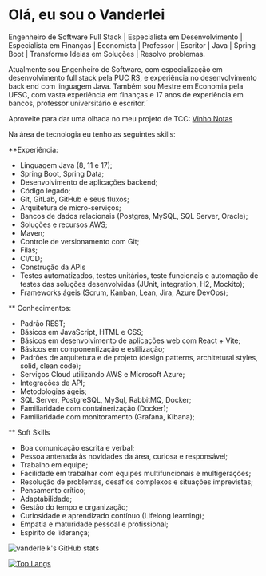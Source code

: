 # Olá, eu sou o Vanderlei

Engenheiro de Software Full Stack | Especialista em Desenvolvimento | Especialista em Finanças | Economista | Professor | Escritor | Java | Spring Boot | Transformo Ideias em Soluções | Resolvo problemas.

Atualmente sou Engenheiro de Software, com especialização em desenvolvimento full stack pela PUC RS, e experiência no desenvolvimento back end com linguagem Java. Também sou Mestre em Economia pela UFSC, com vasta experiência em finanças e 17 anos de experiência em bancos, professor universitário e escritor.´

Aproveite para dar uma olhada no meu projeto de TCC: <a href='https://github.com/vinho-notas/vinho-notas-app'> Vinho Notas</a>

Na área de tecnologia eu tenho as seguintes skills:

**Experiência:
* Linguagem Java (8, 11 e 17);
* Spring Boot, Spring Data;
* Desenvolvimento de aplicações backend;
* Código legado;
* Git, GitLab, GitHub e seus fluxos;
* Arquitetura de micro-serviços;
* Bancos de dados relacionais (Postgres, MySQL, SQL Server, Oracle);
* Soluções e recursos AWS;
* Maven;
* Controle de versionamento com Git;
* Filas;
* CI/CD;
* Construção da APIs
* Testes automatizados, testes unitários, teste funcionais e automação de testes das soluções desenvolvidas (JUnit, integration, H2, Mockito);
* Frameworks ágeis (Scrum, Kanban, Lean, Jira, Azure DevOps);

** Conhecimentos:
* Padrão REST;
* Básicos em JavaScript, HTML e CSS;
* Básicos em desenvolvimento de aplicações web com React + Vite;
* Básicos em componentização e estilização;
* Padrões de arquitetura e de projeto (design patterns, architetural styles, solid, clean code);
* Serviços Cloud utilizando AWS e Microsoft Azure;
* Integrações de API;
* Metodologias ágeis;
* SQL Server, PostgreSQL, MySql, RabbitMQ, Docker;
* Familiaridade com containerização (Docker);
* Familiaridade com monitoramento (Grafana, Kibana);

** Soft Skills

* Boa comunicação escrita e verbal;
* Pessoa antenada às novidades da área, curiosa e responsável;
* Trabalho em equipe;
* Facilidade em trabalhar com equipes multifuncionais e multigerações;
* Resolução de problemas, desafios complexos e situações imprevistas;
* Pensamento crítico;
* Adaptabilidade;
* Gestão do tempo e organização;
* Curiosidade e aprendizado contínuo (Lifelong learning);
* Empatia e maturidade pessoal e profissional;
* Espírito de liderança;

![vanderleik's GitHub stats](https://github-readme-stats.vercel.app/api?username=vanderleik&show_icons=true&theme=radical)


[![Top Langs](https://github-readme-stats.vercel.app/api/top-langs/?username=vanderleik&layout=compact)](https://github.com/vanderleik/github-readme-stats)

